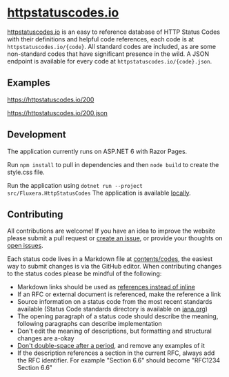 # [httpstatuscodes.io][5]

[httpstatuscodes.io][5] is an easy to reference database of HTTP Status Codes with their definitions and 
helpful code references, each code is at `httpstatuscodes.io/{code}`. All standard codes are included, as 
are some non-standard codes that have significant presence in the wild. A JSON endpoint is available for 
every code at `httpstatuscodes.io/{code}.json`.

## Examples

https://httpstatuscodes.io/200

https://httpstatuscodes.io/200.json

## Development

The application currently runs on ASP.NET 6 with Razor Pages.

Run `npm install` to pull in dependencies and then `node build` to create the style.css file.

Run the application using `dotnet run --project src/Fluxera.HttpStatusCodes` The application is available [locally][6].

## Contributing

All contributions are welcome! If you have an idea to improve the website please submit a pull request or 
[create an issue][1], or provide your thoughts on [open issues][1].

Each status code lives in a Markdown file at [contents/codes](contents/codes), the easiest way to submit 
changes is via the GitHub editor. When contributing changes to the status codes please be mindful of the 
following:

* Markdown links should be used as [references instead of inline][2]
* If an RFC or external document is referenced, make the reference a link
* Source information on a status code from the most recent standards available (Status Code standards directory is available on [iana.org][3])
* The opening paragraph of a status code should describe the meaning, following paragraphs can describe implementation
* Don't edit the meaning of descriptions, but formatting and structural changes are a-okay
* [Don't double-space after a period][4], and remove any examples of it
* If the description references a section in the current RFC, always add the RFC identifier. For example "Section 6.6" should become "RFC1234 Section 6.6"

[1]: <https://github.com/fluxera/httpstatuscodes/issues>
[2]: <https://daringfireball.net/projects/markdown/syntax#link>
[3]: <http://www.iana.org/assignments/http-status-codes/http-status-codes.xhtml>
[4]: <http://www.slate.com/articles/technology/technology/2011/01/space_invaders.html>
[5]: <https://httpstatuscodes.io>
[6]: <https://localhost:5001>
